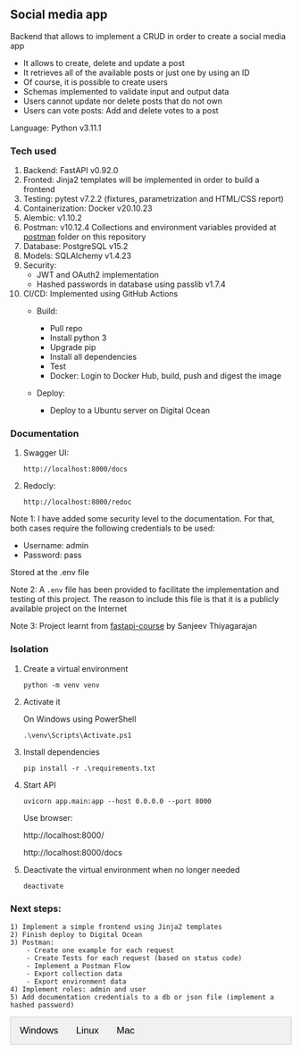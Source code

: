 ## Social media app

Backend that allows to implement a CRUD in order to create a social media app

- It allows to create, delete and update a post
- It retrieves all of the available posts or just one by using an ID
- Of course, it is possible to create users
- Schemas implemented to validate input and output data
- Users cannot update nor delete posts that do not own
- Users can vote posts: Add and delete votes to a post

Language: Python v3.11.1

### Tech used
1. Backend: FastAPI v0.92.0
2. Fronted: Jinja2 templates will be implemented in order to build a frontend
3. Testing: pytest v7.2.2 (fixtures, parametrization and HTML/CSS report)
4. Containerization: Docker v20.10.23
5. Alembic: v1.10.2
6. Postman: v10.12.4 Collections and environment variables provided at [postman](https://github.com/mvarrone/fastapi-social-media-app/tree/main/postman) folder on this repository
7. Database: PostgreSQL v15.2
8. Models: SQLAlchemy v1.4.23
9. Security:
    - JWT and OAuth2 implementation
    - Hashed passwords in database using passlib v1.7.4
10. CI/CD: Implemented using GitHub Actions
    - Build: 
        - Pull repo
        - Install python 3
        - Upgrade pip
        - Install all dependencies
        - Test
        - Docker: Login to Docker Hub, build, push and digest the image

    - Deploy:
        - Deploy to a Ubuntu server on Digital Ocean

### Documentation
1. Swagger UI:

    ```linux
    http://localhost:8000/docs
    ```
2. Redocly:

    ```linux
    http://localhost:8000/redoc
    ```

Note 1: I have added some security level to the documentation. For that, both cases require the following credentials to be used:
- Username: admin
- Password: pass

Stored at the .env file

Note 2: A ```.env``` file has been provided to facilitate the implementation and testing of this project. The reason to include this file is that it is a publicly available project on the Internet

Note 3: Project learnt from [fastapi-course](https://github.com/Sanjeev-Thiyagarajan/fastapi-course) by Sanjeev Thiyagarajan

### Isolation

1. Create a virtual environment
    ```linux
    python -m venv venv
    ```
2. Activate it

    On Windows using PowerShell
    ```linux
    .\venv\Scripts\Activate.ps1
    ```
3. Install dependencies
    ```linux
    pip install -r .\requirements.txt
    ```
4. Start API
    ```linux
    uvicorn app.main:app --host 0.0.0.0 --port 8000
    ```
    Use browser:

    http://localhost:8000/

    http://localhost:8000/docs
5. Deactivate the virtual environment when no longer needed
    ```linux
    deactivate
    ```
### Next steps:

    1) Implement a simple frontend using Jinja2 templates
    2) Finish deploy to Digital Ocean
    3) Postman:
        - Create one example for each request
        - Create Tests for each request (based on status code)
        - Implement a Postman Flow
        - Export collection data
        - Export environment data
    4) Implement roles: admin and user
    5) Add documentation credentials to a db or json file (implement a hashed password)

<!-- Tabs -->
<style>
  .tab {
    overflow: hidden;
    border: 1px solid #ccc;
    background-color: #f1f1f1;
  }

  /* Style the buttons inside the tab */
  .tab button {
    background-color: inherit;
    float: left;
    border: none;
    outline: none;
    cursor: pointer;
    padding: 14px 16px;
    transition: 0.3s;
    font-size: 17px;
  }

  /* Change background color of buttons on hover */
  .tab button:hover {
    background-color: #ddd;
  }

  /* Create an active/current tablink class */
  .tab button.active {
    background-color: #ccc;
  }

  /* Style the tab content */
  .tabcontent {
    display: none;
    padding: 6px 12px;
    border: 1px solid #ccc;
    border-top: none;
  }
</style>

<div class="tab">
  <button class="tablinks" onclick="openTab(event, 'Windows')">Windows</button>
  <button class="tablinks" onclick="openTab(event, 'Linux')">Linux</button>
  <button class="tablinks" onclick="openTab(event, 'Mac')">Mac</button>
</div>

<!-- Windows -->
<div id="Windows" class="tabcontent">
  <h2>Creating a Python 3 Virtual Environment on Windows</h2>
  <ol>
    <li>Open Command Prompt.</li>
    <li>Create a new directory for your virtual environment:
      <pre><code>mkdir myenv</code></pre>
    </li>
    <li>Change the current directory to the new directory:
      <pre><code>cd myenv</code></pre>
    </li>
    <li>Create a virtual environment named "venv" with Python 3:
      <pre><code>python -m venv venv</code></pre>
    </li>
    <li>Activate the virtual environment:
      <pre><code>venv\Scripts\activate.bat</code></pre>
    </li>
  </ol>
</div>

<!-- Linux -->
<div id="Linux" class="tabcontent">
  <h2>Creating a Python 3 Virtual Environment on Linux</h2>
  <ol>
    <li>Open Terminal.</li>
    <li>Install virtualenv:
      <pre><code>sudo apt-get install virtualenv</code></pre>
    </li>
    <li>Create a new directory for your virtual environment:
      <pre><code>mkdir myenv</code></pre>
    </li>
    <li>Change the current directory to the new directory:
      <pre><code>cd myenv</code></pre>
    </li>
    <li>Create a virtual environment named "venv" with Python 3:
      <pre><code>virtualenv -p python3 venv</code></pre>
    </li>
    <li>Activate the virtual environment:
      <pre><code>source venv/bin/activate</code></pre>
    </li>
  </ol>
</div>

<!-- Mac -->
<div id="Mac" class="tabcontent">
  <h2>Creating a Python 3 Virtual Environment on Mac</h2>
  <ol>
    <li>Open Terminal.</li>
    <li>Install virtualenv:
      <pre><code>sudo pip3 install virtualenv</code></pre>
    </li>
    <li>Create a new directory for your virtual environment:
      <pre><code>mkdir myenv</code></pre>
    </li>
    <li>Change the current directory to the new directory:
      <pre><code>cd myenv</code></pre>
    </li>
    <li>Create a virtual environment named "venv" with Python 3:
      <pre><code>virtualenv -p python3 venv</code></pre>
    </li>
    <li>Activate the virtual environment:
      <pre><code>source venv/bin/activate</code></pre>
    </li>
  </ol>
</div>

